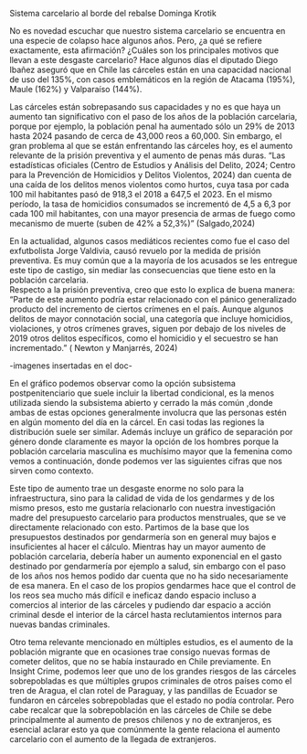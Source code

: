 

Sistema carcelario al borde del rebalse
Dominga Krotik

No es novedad escuchar que nuestro sistema carcelario se encuentra en una especie de colapso  hace algunos años.
 Pero, ¿a qué se refiere exactamente, esta afirmación? ¿Cuáles son los principales motivos que llevan a este desgaste carcelario?
Hace algunos días el diputado Diego Ibañez aseguró que en Chile las cárceles están en una capacidad nacional de uso del 135%, 
con casos emblemáticos en la región de Atacama (195%), Maule (162%) y Valparaíso (144%).

Las cárceles están sobrepasando sus capacidades y no es que haya un aumento tan significativo con el paso de los años de la población carcelaria,
 porque por ejemplo, la población penal ha aumentado sólo un 29% de 2013 hasta 2024 pasando de cerca de 43,000 reos a 60,000. Sin embargo, 
 el gran problema al que se están enfrentando las cárceles hoy, es el aumento relevante de la prisión preventiva y el aumento de penas más duras.
“Las estadísticas oficiales (Centro de Estudios y Análisis del Delito, 2024; Centro para la Prevención de Homicidios y Delitos Violentos, 2024)
 dan cuenta de una caída de los delitos menos violentos como hurtos, cuya tasa por cada 100 mil habitantes pasó de 918,3 el 2018 a 647,5 el 2023. 
 En el mismo período, la tasa de homicidios consumados se incrementó de 4,5 a 6,3 por cada 100 mil habitantes, con una mayor presencia de armas de fuego
  como mecanismo de muerte (suben de 42% a 52,3%)” (Salgado,2024)

  En la actualidad, algunos casos mediáticos recientes como fue el caso del exfutbolista Jorge Valdivia, causó revuelo por la medida de prisión preventiva. 
  Es  muy común que a la mayoría de los acusados se les entregue este tipo de castigo, sin mediar las consecuencias que tiene esto en la población carcelaria.  
  Respecto a la prisión preventiva, creo que esto lo explica de buena manera: “Parte de este aumento podría estar relacionado con el pánico generalizado producto 
  del  incremento de ciertos crímenes en el país. Aunque algunos delitos de mayor connotación social, una categoría que incluye homicidios, violaciones, y otros 
  crímenes graves, siguen por debajo de los niveles de 2019  otros delitos específicos, como el homicidio y el secuestro se han incrementado.” ( Newton y  Manjarrés, 2024)

  -imagenes insertadas en el doc-

En el gráfico podemos observar como la opción subsistema postpenitenciario que suele incluir  la libertad condicional, es la menos utilizada siendo 
la subsistema abierto y cerrado la más común ,donde ambas de estas opciones generalmente involucra que las personas estén en algún momento del día en la cárcel. 
En casi todas las regiones la distribución suele ser similar. Además incluye un gráfico de separación por género donde claramente es mayor la opción de los hombres porque
 la población carcelaria masculina es muchísimo mayor que la femenina como vemos a continuación, donde podemos ver las siguientes cifras que nos sirven como contexto.

Este tipo de aumento trae un desgaste enorme no solo para la infraestructura, sino para la calidad de vida de los gendarmes y de los mismo presos, esto me gustaría 
relacionarlo con nuestra investigación madre del presupuesto carcelario para productos menstruales, que se ve directamente relacionado con esto. Partimos de la base que 
los presupuestos destinados por gendarmería son en general muy bajos e insuficientes al hacer el cálculo. Mientras hay un mayor aumento de población carcelaria, debería haber un aumento 
exponencial en el gasto destinado por gendarmería por ejemplo a salud, sin embargo con el paso de los años nos hemos podido dar cuenta que no ha sido necesariamente de esa manera.
En el caso de los propios gendarmes hace que el control de los reos sea mucho más difícil e ineficaz dando espacio incluso a comercios al interior de las cárceles y pudiendo dar espacio a 
acción criminal desde el interior de la cárcel hasta reclutamientos internos para nuevas bandas criminales. 

Otro tema relevante mencionado en múltiples estudios, es el aumento de la población migrante que en ocasiones trae consigo nuevas formas de cometer delitos, que no se había instaurado en Chile previamente. 
En Insight Crime, podemos leer que uno de los grandes riesgos de las cárceles sobrepobladas es que múltiples grupos criminales de otros países como el tren de Aragua, el clan rotel de Paraguay, 
y las pandillas de Ecuador se fundaron en cárceles sobrepobladas que el estado no podía controlar. Pero cabe recalcar que la sobrepoblación en las cárceles de Chile se debe principalmente al aumento de presos chilenos
 y no de extranjeros, es esencial aclarar esto ya que comúnmente la gente relaciona el aumento carcelario con el aumento de la llegada de extranjeros. 

   
   
   
